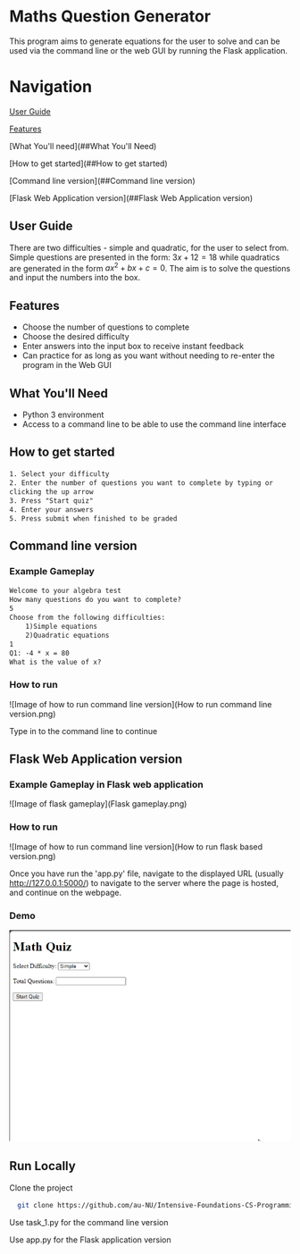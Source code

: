 
# Maths Question Generator

This program aims to generate equations for the user to solve and can be used via the command line or the web GUI by running the Flask application. 

# Navigation
[User Guide](##User-Guide)

[Features]([##Features](https://github.com/au-NU/Intensive-Foundations-CS-Programming-Coursework-1/blob/master/README.md#features))

[What You'll need](##What You'll Need)

[How to get started](##How to get started)

[Command line version](##Command line version)

[Flask Web Application version](##Flask Web Application version)


## User Guide

There are two difficulties - simple and quadratic, for the user to select from. Simple questions are presented in the form: $3x + 12 = 18$ while quadratics are generated in the form $ax^2 + bx + c = 0$. The aim is to solve the questions and input the numbers into the box.

## Features

- Choose the number of questions to complete
- Choose the desired difficulty
- Enter answers into the input box to receive instant feedback
- Can practice for as long as you want without needing to re-enter the program in the Web GUI

## What You'll Need

- Python 3 environment
- Access to a command line to be able to use the command line interface

## How to get started

    1. Select your difficulty
    2. Enter the number of questions you want to complete by typing or clicking the up arrow
    3. Press "Start quiz"
    4. Enter your answers
    5. Press submit when finished to be graded

## Command line version
### Example Gameplay

```
Welcome to your algebra test
How many questions do you want to complete?
5
Choose from the following difficulties:
	1)Simple equations
	2)Quadratic equations
1
Q1: -4 * x = 80
What is the value of x?
```

### How to run
![Image of how to run command line version](How to run command line version.png)

Type in to the command line to continue

## Flask Web Application version
### Example Gameplay in Flask web application
![Image of flask gameplay](Flask gameplay.png)

### How to run
![Image of how to run command line version](How to run flask based version.png)

Once you have run the 'app.py' file, navigate to the displayed URL (usually http://127.0.0.1:5000/) to navigate to the server where the page is hosted, and continue on the webpage.

### Demo
![Demo of flask app](flask_app_demo.gif)
## Run Locally

Clone the project

```bash
  git clone https://github.com/au-NU/Intensive-Foundations-CS-Programming-Coursework-1
```
 Use task_1.py for the command line version

 Use app.py for the Flask application version


